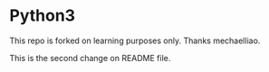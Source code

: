 Python3
=======

This repo is forked on learning purposes only. Thanks mechaelliao.

This is the second change on README file.
